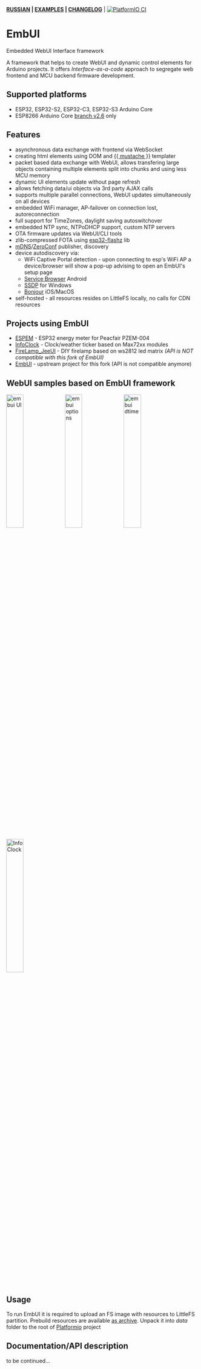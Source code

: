 __[RUSSIAN](/README.md) | [EXAMPLES](/examples) | [CHANGELOG](/CHANGELOG.md)__ | [![PlatformIO CI](https://github.com/vortigont/EmbUI/actions/workflows/pio_build.yml/badge.svg)](https://github.com/vortigont/EmbUI/actions/workflows/pio_build.yml)

# EmbUI
Embedded WebUI Interface framework


A framework that helps to create WebUI and dynamic control elements for Arduino projects. It offers _Interface-as-a-code_ approach to segregate web frontend and MCU backend firmware development.

## Supported platforms
 - ESP32, ESP32-S2, ESP32-C3, ESP32-S3 Arduino Core
 - ESP8266 Arduino Core [branch v2.6](https://github.com/vortigont/EmbUI/tree/v2.6) only

## Features
 - asynchronous data exchange with frontend via WebSocket
 - creating html elements using DOM and [{{ mustache }}](https://mustache.github.io/) templater
 - packet based data exchange with WebUI, allows transfering large objects containing multiple elements split into chunks and using less MCU memory
 - dynamic UI elements update without page refresh
 - allows fetching data/ui objects via 3rd party AJAX calls
 - supports multiple parallel connections, WebUI updates simultaneously on all devices
 - embedded WiFi manager, AP-failover on connection lost, autoreconnection
 - full support for TimeZones, daylight saving autoswitchover
 - embedded NTP sync, NTPoDHCP support, custom NTP servers
 - OTA firmware updates via WebUI/CLI tools
 - zlib-compressed FOTA using [esp32-flashz](https://github.com/vortigont/esp32-flashz) lib
 - [mDNS](https://en.wikipedia.org/wiki/Multicast_DNS)/[ZeroConf](https://en.wikipedia.org/wiki/Zero-configuration_networking) publisher, discovery
 - device autodiscovery via:
    - WiFi Captive Portal detection - upon connecting to esp's WiFi AP a device/browser will show a pop-up advising to open an EmbUI's setup page
    - [Service Browser](https://play.google.com/store/apps/details?id=com.druk.servicebrowser) Android
    - [SSDP](https://en.wikipedia.org/wiki/Simple_Service_Discovery_Protocol) for Windows
    - [Bonjour](https://en.wikipedia.org/wiki/Bonjour_(software)) iOS/MacOS
 - self-hosted - all resources resides on LittleFS locally, no calls for CDN resources

## Projects using EmbUI
 - [ESPEM](https://github.com/vortigont/espem) - ESP32 energy meter for Peacfair PZEM-004
 - [InfoClock](https://github.com/vortigont/infoclock) - Clock/weather ticker based on Max72xx modules
 - [FireLamp_JeeUI](https://github.com/DmytroKorniienko/FireLamp_JeeUI/tree/dev) - DIY firelamp based on ws2812 led matrix _(API is NOT compatible with this fork of EmbUI)_
 - [EmbUI](https://github.com/DmytroKorniienko/) - upstream project for this fork (API is not compatible anymore)



## WebUI samples based on EmbUI framework

<img src="https://raw.githubusercontent.com/vortigont/espem/master/examples/espemembui.png" alt="embui UI" width="30%"/>
<img src="https://raw.githubusercontent.com/vortigont/espem/master/examples/espemembui_setup.png" alt="embui options" width="30%"/>
<img src="https://raw.githubusercontent.com/vortigont/espem/master/examples/ui_datetime.png" alt="embui dtime" width="30%"/>
<img src="https://raw.githubusercontent.com/vortigont/infoclock/master/doc/infoclock_embui02.png" alt="InfoClock" width="30%"/>


## Usage
To run EmbUI it is required to upload an FS image with resources to LittleFS partition.
Prebuild resources are available [as archive](https://github.com/vortigont/EmbUI/raw/main/resources/data.zip).
Unpack it into *data* folder to the root of [Platformio](https://platformio.org/) project

## Documentation/API description
to be continued...
